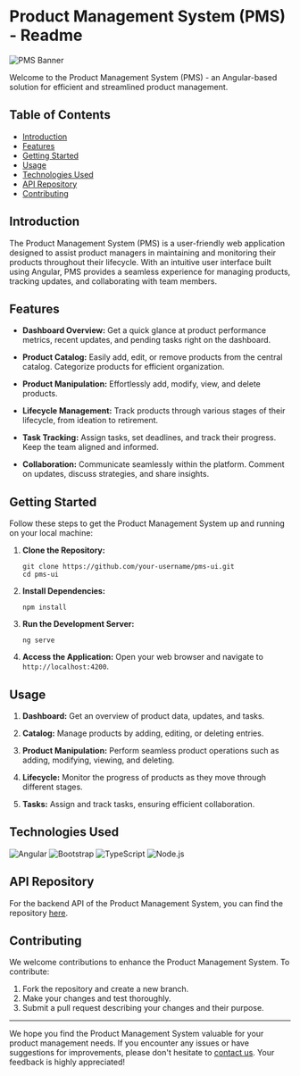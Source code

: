 # Product Management System (PMS) - Readme

![PMS Banner](https://unsplash.com/photos/a-shelf-filled-with-lots-of-different-types-of-food-d4ddiwmbdT0)

Welcome to the Product Management System (PMS) - an Angular-based solution for efficient and streamlined product management.

## Table of Contents

- [Introduction](#introduction)
- [Features](#features)
- [Getting Started](#getting-started)
- [Usage](#usage)
- [Technologies Used](#technologies-used)
- [API Repository](#api-repository)
- [Contributing](#contributing)

## Introduction

The Product Management System (PMS) is a user-friendly web application designed to assist product managers in maintaining and monitoring their products throughout their lifecycle. With an intuitive user interface built using Angular, PMS provides a seamless experience for managing products, tracking updates, and collaborating with team members.

## Features

- **Dashboard Overview:** Get a quick glance at product performance metrics, recent updates, and pending tasks right on the dashboard.

- **Product Catalog:** Easily add, edit, or remove products from the central catalog. Categorize products for efficient organization.

- **Product Manipulation:** Effortlessly add, modify, view, and delete products.

- **Lifecycle Management:** Track products through various stages of their lifecycle, from ideation to retirement.

- **Task Tracking:** Assign tasks, set deadlines, and track their progress. Keep the team aligned and informed.

- **Collaboration:** Communicate seamlessly within the platform. Comment on updates, discuss strategies, and share insights.

## Getting Started

Follow these steps to get the Product Management System up and running on your local machine:

1. **Clone the Repository:**
   ```
   git clone https://github.com/your-username/pms-ui.git
   cd pms-ui
   ```

2. **Install Dependencies:**
   ```
   npm install
   ```

3. **Run the Development Server:**
   ```
   ng serve
   ```

4. **Access the Application:**
   Open your web browser and navigate to `http://localhost:4200`.

## Usage

1. **Dashboard:** Get an overview of product data, updates, and tasks.

2. **Catalog:** Manage products by adding, editing, or deleting entries.

3. **Product Manipulation:** Perform seamless product operations such as adding, modifying, viewing, and deleting.

4. **Lifecycle:** Monitor the progress of products as they move through different stages.

5. **Tasks:** Assign and track tasks, ensuring efficient collaboration.

## Technologies Used


![Angular](https://img.shields.io/badge/Angular-v16.0.0-blue)
![Bootstrap](https://img.shields.io/badge/Bootstrap-v5.0.0-purple)
![TypeScript](https://img.shields.io/badge/TypeScript-v5.0.0-blue)
![Node.js](https://img.shields.io/badge/Node.js-v18.0.0-green)

## API Repository

For the backend API of the Product Management System, you can find the repository [here](https://github.com/bollo-omar/pms-api).

## Contributing

We welcome contributions to enhance the Product Management System. To contribute:

1. Fork the repository and create a new branch.
2. Make your changes and test thoroughly.
3. Submit a pull request describing your changes and their purpose.

---

We hope you find the Product Management System valuable for your product management needs. If you encounter any issues or have suggestions for improvements, please don't hesitate to [contact us](mailto:contact@pms.com). Your feedback is highly appreciated!
